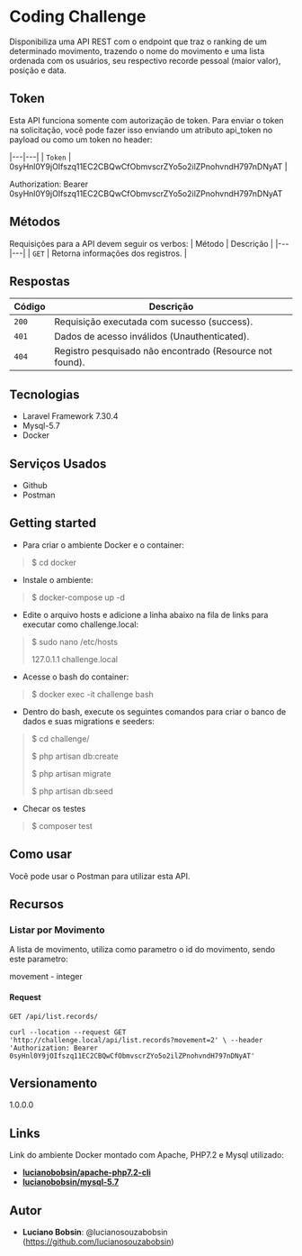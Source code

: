 # Coding Challenge

Disponibiliza uma API REST com o endpoint que traz o ranking de um determinado movimento, trazendo o nome do movimento e uma lista ordenada com os usuários, seu respectivo recorde pessoal (maior valor), posição e data.

## Token

Esta API funciona somente com autorização de token. Para enviar o token na solicitação, você pode fazer isso enviando um atributo api_token no payload ou como um token no header:

|---|---|
| `Token` | 0syHnl0Y9jOIfszq11EC2CBQwCfObmvscrZYo5o2ilZPnohvndH797nDNyAT |

Authorization: Bearer 0syHnl0Y9jOIfszq11EC2CBQwCfObmvscrZYo5o2ilZPnohvndH797nDNyAT

## Métodos
Requisições para a API devem seguir os verbos:
| Método | Descrição |
|---|---|
| `GET` | Retorna informações dos registros. |

## Respostas

| Código | Descrição |
|---|---|
| `200` | Requisição executada com sucesso (success).|
| `401` | Dados de acesso inválidos (Unauthenticated).|
| `404` | Registro pesquisado não encontrado (Resource not found).|


## Tecnologias

* Laravel Framework 7.30.4
* Mysql-5.7
* Docker

## Serviços Usados

* Github
* Postman

## Getting started

* Para criar o ambiente Docker e o container:
>    $ cd docker
* Instale o ambiente:
>    $ docker-compose up -d
* Edite o arquivo hosts e adicione a linha abaixo na fila de links para executar como challenge.local:
>    $ sudo nano /etc/hosts
>
>    127.0.1.1       challenge.local
* Acesse o bash do container:
>    $ docker exec -it challenge bash
* Dentro do bash, execute os seguintes comandos para criar o banco de dados e suas migrations e seeders:
>
>    $ cd challenge/
>
>    $ php artisan db:create
>
>	 $ php artisan migrate
>
>	 $ php artisan db:seed
>
* Checar os testes
>    $ composer test

## Como usar

Você pode usar o Postman para utilizar esta API.


## Recursos

### Listar por Movimento

 A lista de movimento, utiliza como parametro o id do movimento, sendo este parametro:

 movement - integer

#### Request

`GET /api/list.records/`

    curl --location --request GET 'http://challenge.local/api/list.records?movement=2' \ --header 'Authorization: Bearer 0syHnl0Y9jOIfszq11EC2CBQwCfObmvscrZYo5o2ilZPnohvndH797nDNyAT'

## Versionamento

1.0.0.0

## Links

Link do ambiente Docker montado com Apache, PHP7.2 e Mysql utilizado:
* [**lucianobobsin/apache-php7.2-cli**](https://hub.docker.com/repository/docker/lucianobobsin/apache-php7.2-cli)
* [**lucianobobsin/mysql-5.7**](https://hub.docker.com/repository/docker/lucianobobsin/mysql-5.7)

## Autor

* **Luciano Bobsin**: @lucianosouzabobsin (https://github.com/lucianosouzabobsin)

